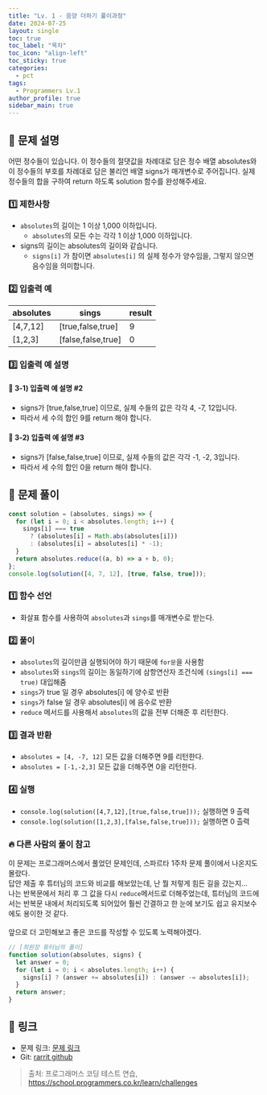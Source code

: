 ```yaml
---
title: "Lv. 1 - 음양 더하기 풀이과정"
date: 2024-07-25
layout: single
toc: true
toc_label: "목차"
toc_icon: "align-left"
toc_sticky: true
categories:
  - pct
tags:
  - Programmers Lv.1
author_profile: true
sidebar_main: true
---
```


## :ledger: 문제 설명

어떤 정수들이 있습니다. 이 정수들의 절댓값을 차례대로 담은 정수 배열 absolutes와 이 정수들의 부호를 차례대로 담은 불리언 배열 signs가 매개변수로 주어집니다. 실제 정수들의 합을 구하여 return 하도록 solution 함수를 완성해주세요.

### :one: 제한사항

- `absolutes`의 길이는 1 이상 1,000 이하입니다.
  - `absolutes`의 모든 수는 각각 1 이상 1,000 이하입니다.
- signs의 길이는 absolutes의 길이와 같습니다.
  - `signs[i]` 가 참이면 `absolutes[i]` 의 실제 정수가 양수임을, 그렇지 않으면 음수임을 의미합니다.

### :two: 입출력 예

| absolutes | sings              | result |
| --------- | ------------------ | ------ |
| [4,7,12]  | [true,false,true]  | 9      |
| [1,2,3]   | [false,false,true] | 0      |

### :three: 입출력 예 설명

#### :pushpin: 3-1) 입출력 예 설명 #2

- signs가 [true,false,true] 이므로, 실제 수들의 값은 각각 4, -7, 12입니다.
- 따라서 세 수의 합인 9를 return 해야 합니다.

#### :pushpin: 3-2) 입출력 예 설명 #3

- signs가 [false,false,true] 이므로, 실제 수들의 값은 각각 -1, -2, 3입니다.
- 따라서 세 수의 합인 0을 return 해야 합니다.

## :ledger: 문제 풀이

```javascript
const solution = (absolutes, sings) => {
  for (let i = 0; i < absolutes.length; i++) {
    sings[i] === true
      ? (absolutes[i] = Math.abs(absolutes[i]))
      : (absolutes[i] = absolutes[i] * -1);
  }
  return absolutes.reduce((a, b) => a + b, 0);
};
console.log(solution([4, 7, 12], [true, false, true]));
```

### :one: 함수 선언

- 화살표 함수를 사용하여 `absolutes`과 `sings`를 매개변수로 받는다.

### :two: 풀이

- `absolutes`의 길이만큼 실행되어야 하기 때문에 `for문`을 사용함
- `absolutes`와 `sings`의 길이는 동일하기에 삼항연산자 조건식에 `(sings[i] === true)` 대입해줌
- `sings`가 true 일 경우 absolutes[i] 에 양수로 반환
- `sings`가 false 일 경우 absolutes[i] 에 음수로 반환
- `reduce` 메서드를 사용해서 `absolutes`의 값을 전부 더해준 후 리턴한다.

### :three: 결과 반환

- `absolutes = [4, -7, 12]` 모든 값을 더해주면 9를 리턴한다.
- `absolutes = [-1,-2,3]` 모든 값을 더해주면 0을 리턴한다.

### :four: 실행

- `console.log(solution([4,7,12],[true,false,true]));` 실행하면 9 츨력
- `console.log(solution([1,2,3],[false,false,true]));` 실행하면 0 츨력

### :fire: 다른 사람의 풀이 참고

이 문제는 프로그래머스에서 풀었던 문제인데, 스파르타 1주차 문제 풀이에서 나온지도 몰랐다.<br/>
답안 제출 후 튜터님의 코드와 비교를 해보았는데, 난 뭘 저렇게 힘든 길을 갔는지...<br/>
나는 반복문에서 처리 후 그 값을 다시 `reduce`메서드로 더해주었는데, 튜터님의 코드에서는 반복문 내에서 처리되도록 되어있어 훨씬 간결하고 한 눈에 보기도 쉽고 유지보수에도 용이한 것 같다. <br/><br/>
앞으로 더 고민해보고 좋은 코드를 작성할 수 있도록 노력해야겠다.

```javascript
// [최원장 튜터님의 풀이]
function solution(absolutes, signs) {
  let answer = 0;
  for (let i = 0; i < absolutes.length; i++) {
    signs[i] ? (answer += absolutes[i]) : (answer -= absolutes[i]);
  }
  return answer;
}
```

## :link: 링크

- 문제 링크: [문제 링크](https://school.programmers.co.kr/learn/courses/30/lessons/76501)
- Git: [rarrit github](https://github.com/rarrit/programmers-coding-test/tree/main/%ED%94%84%EB%A1%9C%EA%B7%B8%EB%9E%98%EB%A8%B8%EC%8A%A4/1/76501.%E2%80%85%EC%9D%8C%EC%96%91%E2%80%85%EB%8D%94%ED%95%98%EA%B8%B0)

> 출처: 프로그래머스 코딩 테스트 연습, https://school.programmers.co.kr/learn/challenges
